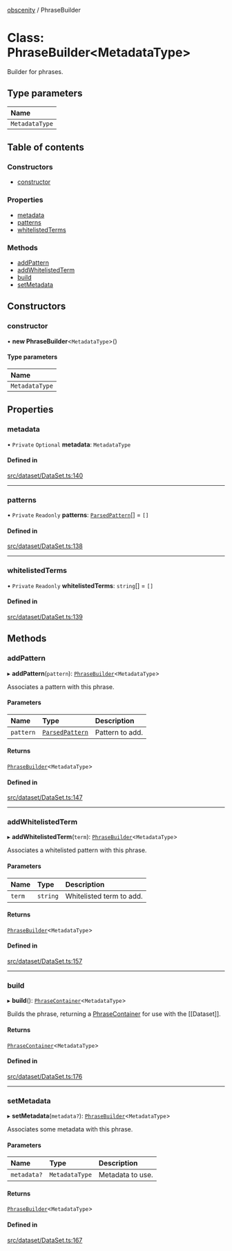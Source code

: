 [obscenity](../README.md) / PhraseBuilder

# Class: PhraseBuilder<MetadataType\>

Builder for phrases.

## Type parameters

| Name |
| :------ |
| `MetadataType` |

## Table of contents

### Constructors

- [constructor](PhraseBuilder.md#constructor)

### Properties

- [metadata](PhraseBuilder.md#metadata)
- [patterns](PhraseBuilder.md#patterns)
- [whitelistedTerms](PhraseBuilder.md#whitelistedterms)

### Methods

- [addPattern](PhraseBuilder.md#addpattern)
- [addWhitelistedTerm](PhraseBuilder.md#addwhitelistedterm)
- [build](PhraseBuilder.md#build)
- [setMetadata](PhraseBuilder.md#setmetadata)

## Constructors

### constructor

• **new PhraseBuilder**<`MetadataType`\>()

#### Type parameters

| Name |
| :------ |
| `MetadataType` |

## Properties

### metadata

• `Private` `Optional` **metadata**: `MetadataType`

#### Defined in

[src/dataset/DataSet.ts:140](https://github.com/jo3-l/obscenity/blob/4c7b1df/src/dataset/DataSet.ts#L140)

___

### patterns

• `Private` `Readonly` **patterns**: [`ParsedPattern`](../interfaces/ParsedPattern.md)[] = `[]`

#### Defined in

[src/dataset/DataSet.ts:138](https://github.com/jo3-l/obscenity/blob/4c7b1df/src/dataset/DataSet.ts#L138)

___

### whitelistedTerms

• `Private` `Readonly` **whitelistedTerms**: `string`[] = `[]`

#### Defined in

[src/dataset/DataSet.ts:139](https://github.com/jo3-l/obscenity/blob/4c7b1df/src/dataset/DataSet.ts#L139)

## Methods

### addPattern

▸ **addPattern**(`pattern`): [`PhraseBuilder`](PhraseBuilder.md)<`MetadataType`\>

Associates a pattern with this phrase.

#### Parameters

| Name | Type | Description |
| :------ | :------ | :------ |
| `pattern` | [`ParsedPattern`](../interfaces/ParsedPattern.md) | Pattern to add. |

#### Returns

[`PhraseBuilder`](PhraseBuilder.md)<`MetadataType`\>

#### Defined in

[src/dataset/DataSet.ts:147](https://github.com/jo3-l/obscenity/blob/4c7b1df/src/dataset/DataSet.ts#L147)

___

### addWhitelistedTerm

▸ **addWhitelistedTerm**(`term`): [`PhraseBuilder`](PhraseBuilder.md)<`MetadataType`\>

Associates a whitelisted pattern with this phrase.

#### Parameters

| Name | Type | Description |
| :------ | :------ | :------ |
| `term` | `string` | Whitelisted term to add. |

#### Returns

[`PhraseBuilder`](PhraseBuilder.md)<`MetadataType`\>

#### Defined in

[src/dataset/DataSet.ts:157](https://github.com/jo3-l/obscenity/blob/4c7b1df/src/dataset/DataSet.ts#L157)

___

### build

▸ **build**(): [`PhraseContainer`](../interfaces/PhraseContainer.md)<`MetadataType`\>

Builds the phrase, returning a [PhraseContainer](../interfaces/PhraseContainer.md) for use with the
[[Dataset]].

#### Returns

[`PhraseContainer`](../interfaces/PhraseContainer.md)<`MetadataType`\>

#### Defined in

[src/dataset/DataSet.ts:176](https://github.com/jo3-l/obscenity/blob/4c7b1df/src/dataset/DataSet.ts#L176)

___

### setMetadata

▸ **setMetadata**(`metadata?`): [`PhraseBuilder`](PhraseBuilder.md)<`MetadataType`\>

Associates some metadata with this phrase.

#### Parameters

| Name | Type | Description |
| :------ | :------ | :------ |
| `metadata?` | `MetadataType` | Metadata to use. |

#### Returns

[`PhraseBuilder`](PhraseBuilder.md)<`MetadataType`\>

#### Defined in

[src/dataset/DataSet.ts:167](https://github.com/jo3-l/obscenity/blob/4c7b1df/src/dataset/DataSet.ts#L167)
